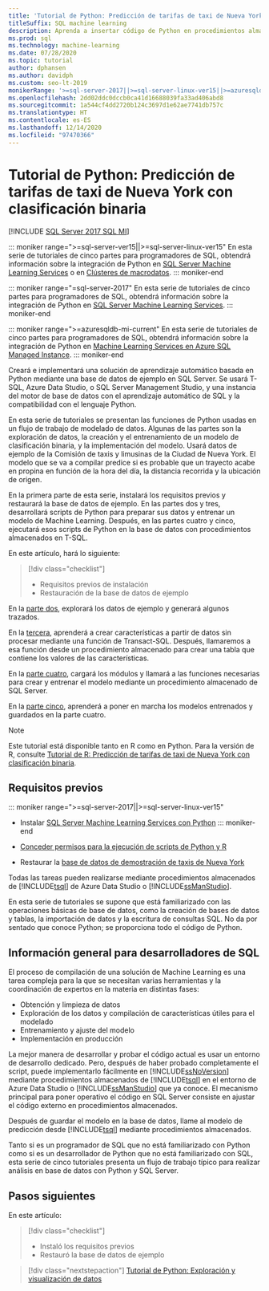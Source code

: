 ```yaml
---
title: 'Tutorial de Python: Predicción de tarifas de taxi de Nueva York con clasificación binaria'
titleSuffix: SQL machine learning
description: Aprenda a insertar código de Python en procedimientos almacenados de SQL Server y funciones de T-SQL con el aprendizaje automático de SQL para predecir tarifas de taxis de Nueva York mediante la clasificación binaria.
ms.prod: sql
ms.technology: machine-learning
ms.date: 07/28/2020
ms.topic: tutorial
author: dphansen
ms.author: davidph
ms.custom: seo-lt-2019
monikerRange: '>=sql-server-2017||>=sql-server-linux-ver15||>=azuresqldb-mi-current'
ms.openlocfilehash: 2dd02ddc0dccb0ca41d16688039fa33ad406abd8
ms.sourcegitcommit: 1a544cf4dd2720b124c3697d1e62ae7741db757c
ms.translationtype: HT
ms.contentlocale: es-ES
ms.lasthandoff: 12/14/2020
ms.locfileid: "97470366"
---
```

# <a name="python-tutorial-predict-nyc-taxi-fares-with-binary-classification"></a>Tutorial de Python: Predicción de tarifas de taxi de Nueva York con clasificación binaria
[!INCLUDE [SQL Server 2017 SQL MI](../../includes/applies-to-version/sqlserver2017-asdbmi.md)]

::: moniker range=">=sql-server-ver15||>=sql-server-linux-ver15"
En esta serie de tutoriales de cinco partes para programadores de SQL, obtendrá información sobre la integración de Python en [SQL Server Machine Learning Services](../sql-server-machine-learning-services.md) o en [Clústeres de macrodatos](../../big-data-cluster/machine-learning-services.md).
::: moniker-end

::: moniker range="=sql-server-2017"
En esta serie de tutoriales de cinco partes para programadores de SQL, obtendrá información sobre la integración de Python en [SQL Server Machine Learning Services](../sql-server-machine-learning-services.md).
::: moniker-end

::: moniker range=">=azuresqldb-mi-current"
En esta serie de tutoriales de cinco partes para programadores de SQL, obtendrá información sobre la integración de Python en [Machine Learning Services en Azure SQL Managed Instance](/azure/azure-sql/managed-instance/machine-learning-services-overview).
::: moniker-end

Creará e implementará una solución de aprendizaje automático basada en Python mediante una base de datos de ejemplo en SQL Server. Se usará T-SQL, Azure Data Studio, o SQL Server Management Studio, y una instancia del motor de base de datos con el aprendizaje automático de SQL y la compatibilidad con el lenguaje Python.

En esta serie de tutoriales se presentan las funciones de Python usadas en un flujo de trabajo de modelado de datos. Algunas de las partes son la exploración de datos, la creación y el entrenamiento de un modelo de clasificación binaria, y la implementación del modelo. Usará datos de ejemplo de la Comisión de taxis y limusinas de la Ciudad de Nueva York. El modelo que se va a compilar predice si es probable que un trayecto acabe en propina en función de la hora del día, la distancia recorrida y la ubicación de origen.

En la primera parte de esta serie, instalará los requisitos previos y restaurará la base de datos de ejemplo. En las partes dos y tres, desarrollará scripts de Python para preparar sus datos y entrenar un modelo de Machine Learning. Después, en las partes cuatro y cinco, ejecutará esos scripts de Python en la base de datos con procedimientos almacenados en T-SQL.

En este artículo, hará lo siguiente:

> [!div class="checklist"]
> + Requisitos previos de instalación
> + Restauración de la base de datos de ejemplo

En la [parte dos](python-taxi-classification-explore-data.md), explorará los datos de ejemplo y generará algunos trazados.

En la [tercera](python-taxi-classification-create-features.md), aprenderá a crear características a partir de datos sin procesar mediante una función de Transact-SQL. Después, llamaremos a esa función desde un procedimiento almacenado para crear una tabla que contiene los valores de las características.

En la [parte cuatro](python-taxi-classification-train-model.md), cargará los módulos y llamará a las funciones necesarias para crear y entrenar el modelo mediante un procedimiento almacenado de SQL Server.

En la [parte cinco](python-taxi-classification-deploy-model.md), aprenderá a poner en marcha los modelos entrenados y guardados en la parte cuatro.

> [!NOTE]
> Este tutorial está disponible tanto en R como en Python. Para la versión de R, consulte [Tutorial de R: Predicción de tarifas de taxi de Nueva York con clasificación binaria](r-taxi-classification-introduction.md).

## <a name="prerequisites"></a>Requisitos previos

::: moniker range=">=sql-server-2017||>=sql-server-linux-ver15"
+ Instalar [SQL Server Machine Learning Services con Python](../install/sql-machine-learning-services-windows-install.md#verify-installation)
::: moniker-end

+ [Conceder permisos para la ejecución de scripts de Python y R](../security/user-permission.md)

+ Restaurar la [base de datos de demostración de taxis de Nueva York](demo-data-nyctaxi-in-sql.md)

Todas las tareas pueden realizarse mediante procedimientos almacenados de [!INCLUDE[tsql](../../includes/tsql-md.md)] de Azure Data Studio o [!INCLUDE[ssManStudio](../../includes/ssmanstudio-md.md)].

En esta serie de tutoriales se supone que está familiarizado con las operaciones básicas de base de datos, como la creación de bases de datos y tablas, la importación de datos y la escritura de consultas SQL. No da por sentado que conoce Python; se proporciona todo el código de Python.

## <a name="background-for-sql-developers"></a>Información general para desarrolladores de SQL

El proceso de compilación de una solución de Machine Learning es una tarea compleja para la que se necesitan varias herramientas y la coordinación de expertos en la materia en distintas fases:

+ Obtención y limpieza de datos
+ Exploración de los datos y compilación de características útiles para el modelado
+ Entrenamiento y ajuste del modelo
+ Implementación en producción

La mejor manera de desarrollar y probar el código actual es usar un entorno de desarrollo dedicado. Pero, después de haber probado completamente el script, puede implementarlo fácilmente en [!INCLUDE[ssNoVersion](../../includes/ssnoversion-md.md)] mediante procedimientos almacenados de [!INCLUDE[tsql](../../includes/tsql-md.md)] en el entorno de Azure Data Studio o [!INCLUDE[ssManStudio](../../includes/ssmanstudio-md.md)] que ya conoce. El mecanismo principal para poner operativo el código en SQL Server consiste en ajustar el código externo en procedimientos almacenados.

Después de guardar el modelo en la base de datos, llame al modelo de predicción desde [!INCLUDE[tsql](../../includes/tsql-md.md)] mediante procedimientos almacenados.

Tanto si es un programador de SQL que no está familiarizado con Python como si es un desarrollador de Python que no está familiarizado con SQL, esta serie de cinco tutoriales presenta un flujo de trabajo típico para realizar análisis en base de datos con Python y SQL Server.

## <a name="next-steps"></a>Pasos siguientes

En este artículo:

> [!div class="checklist"]
> + Instaló los requisitos previos
> + Restauró la base de datos de ejemplo

> [!div class="nextstepaction"]
> [Tutorial de Python: Exploración y visualización de datos](python-taxi-classification-explore-data.md)